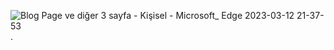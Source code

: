 ![Blog Page ve diğer 3 sayfa - Kişisel - Microsoft_ Edge 2023-03-12 21-37-53](https://user-images.githubusercontent.com/114434307/224566378-bc30adc0-8870-465d-9207-868f25b2ee3e.gif)
.

